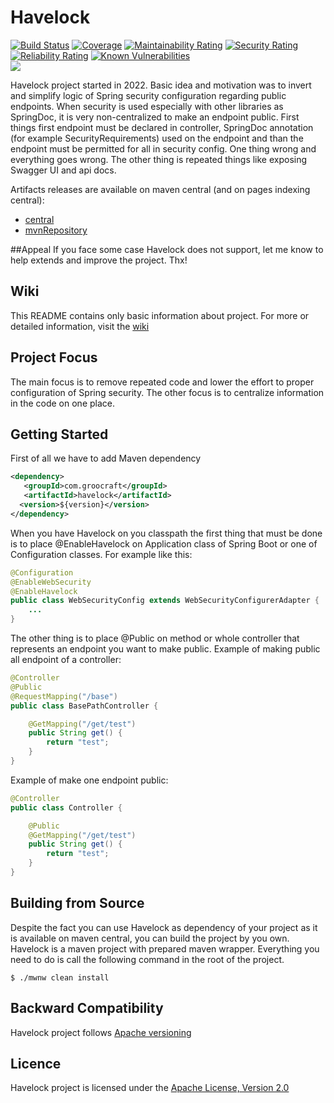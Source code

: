 # Havelock
[![Build Status](https://travis-ci.com/Majlanky/havelock.svg?branch=master)](https://travis-ci.com/Majlanky/havelock)
[![Coverage](https://sonarcloud.io/api/project_badges/measure?project=com.groocraft%3Ahavelock&metric=coverage)](https://sonarcloud.io/dashboard?id=com.groocraft%3Ahavelock)
[![Maintainability Rating](https://sonarcloud.io/api/project_badges/measure?project=com.groocraft%3Ahavelock&metric=sqale_rating)](https://sonarcloud.io/dashboard?id=com.groocraft%3Ahavelock)
[![Security Rating](https://sonarcloud.io/api/project_badges/measure?project=com.groocraft%3Ahavelock&metric=security_rating)](https://sonarcloud.io/dashboard?id=com.groocraft%3Ahavelock)
[![Reliability Rating](https://sonarcloud.io/api/project_badges/measure?project=com.groocraft%3Ahavelock&metric=reliability_rating)](https://sonarcloud.io/dashboard?id=com.groocraft%3Ahavelock)
[![Known Vulnerabilities](https://snyk.io/test/github/majlanky/havelock/badge.svg)](https://snyk.io/test/github/majlanky/havelock)  
![](https://img.shields.io/badge/compatibility-JDK8%20and%20higher-purple)

Havelock project started in 2022. Basic idea and motivation was to invert and simplify logic of Spring security configuration regarding public endpoints.
When security is used especially with other libraries as SpringDoc, it is very non-centralized to make an endpoint public. First things first endpoint must be 
declared in controller, SpringDoc annotation (for example SecurityRequirements) used on the endpoint and than the endpoint must be permitted for all in 
security config. One thing wrong and everything goes wrong. The other thing is repeated things like exposing Swagger UI and api docs.
 
Artifacts releases are available on maven central (and on pages indexing central):
* [central](https://repo1.maven.org/maven2/com/groocraft/havelock/)
* [mvnRepository](https://mvnrepository.com/artifact/com.groocraft/havelock)

##Appeal
If you face some case Havelock does not support, let me know to help extends and improve the project. Thx!

## Wiki
This README contains only basic information about project. For more or detailed information, visit the [wiki](https://github.com/Majlanky/havelock/wiki) 

## Project Focus

The main focus is to remove repeated code and lower the effort to proper configuration of Spring security. The other focus is to centralize information
in the code on one place.

## Getting Started 
First of all we have to add Maven dependency
```xml
<dependency>
   <groupId>com.groocraft</groupId>
   <artifactId>havelock</artifactId>
  <version>${version}</version>
</dependency>
```
When you have Havelock on you classpath the first thing that must be done is to place @EnableHavelock on Application class of Spring Boot or one of 
Configuration classes. For example like this:
```java
@Configuration
@EnableWebSecurity
@EnableHavelock
public class WebSecurityConfig extends WebSecurityConfigurerAdapter {
    ...
}
```
The other thing is to place @Public on method or whole controller that represents an endpoint you want to make public. 
Example of making public all endpoint of a controller:  
```java
@Controller
@Public
@RequestMapping("/base")
public class BasePathController {

    @GetMapping("/get/test")
    public String get() {
        return "test";
    }
}
```
Example of make one endpoint public:
```java
@Controller
public class Controller {

    @Public
    @GetMapping("/get/test")
    public String get() {
        return "test";
    }
}
```

## Building from Source
Despite the fact you can use Havelock as dependency of your project as it is available on maven central, you can build the
project by you own. Havelock is a maven project with prepared maven wrapper. Everything you need to do is call
the following command in the root of the project.
```shell script
$ ./mwnw clean install
```

## Backward Compatibility
Havelock project follows [Apache versioning](https://apr.apache.org/versioning.html)

## Licence
Havelock project is licensed under the [Apache License, Version 2.0](https://www.apache.org/licenses/LICENSE-2.0)
